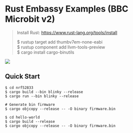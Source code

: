 # Rust Embassy Examples (BBC Microbit v2)

> Install Rust: https://www.rust-lang.org/tools/install
>
> $ rustup target add thumbv7em-none-eabi  
> $ rustup component add llvm-tools-preview  
> $ cargo install cargo-binutils  

![](https://cdn.sanity.io/images/ajwvhvgo/production/69cda3f409b82d272fd8cc2ad9e95d731dbe3865-1688x734.png?w=653&q=80&fit=max&auto=format)

## Quick Start

```
$ cd nrf52833
$ cargo build --bin blinky --release
$ cargo run --bin blinky --release

# Generate bin firmware
$ cargo objcopy --release -- -O binary firmware.bin
```

```
$ cd hello-world
$ cargo build --release
$ cargo objcopy --release -- -O binary firmware.bin
```
